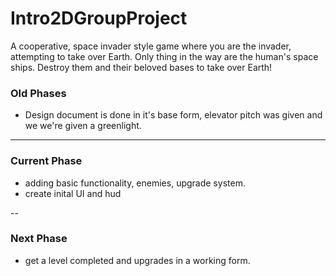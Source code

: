 # Intro2DGroupProject

A cooperative, space invader style game where you are the invader, attempting to take over Earth. Only thing in the way are the human's space ships. Destroy them and their beloved bases to take over Earth!

### Old Phases
 * Design document is done in it's base form, elevator pitch was given and we we're given a greenlight.

---

### Current Phase

 * adding basic functionality, enemies, upgrade system.
 * create inital UI and hud
 
--
 
### Next Phase

 * get a level completed and upgrades in a working form.
